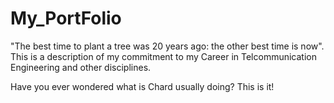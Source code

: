 # My_PortFolio
"The best time to plant a tree was 20 years ago: the other best time is now". This is a description of my commitment to my Career in Telcommunication Engineering and other disciplines.

Have you ever wondered what is Chard usually doing? This is it!

